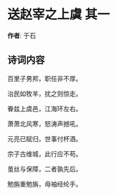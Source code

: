 # 送赵宰之上虞  其一

**作者**: 于石

## 诗词内容

百里子男邦，职任非不厚。

治民如牧羊，扰之则惊走。

眷兹上虞邑，江海环左右。

萧萧北风寒，怒涛声撼吼。

元亮已赋归，世事付杯酒。

宗子古维城，此行应不苟。

茧丝与保障，二者孰先后。

勉旃重勉旃，毋袖经纶手。

